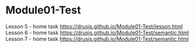 # Module01-Test
Lesson 5 - home task https://drusjs.github.io/Module01-Test/lesson.html  
Lesson 6 - home task https://drusjs.github.io/Module01-Test/semantic.html
Lesson 7 - home task https://drusjs.github.io/Module01-Test/semantic.html

